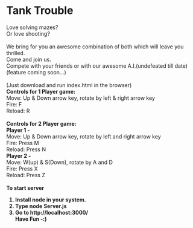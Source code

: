 # Tank Trouble

Love solving mazes?<br>
Or love shooting?<br><br>
We bring for you an awesome combination of both which will leave you thrilled.<br>
Come and join us.<br>
Compete with your friends or with our awesome A.I.(undefeated till date) (feature coming soon...)<br>
<br>
(Just download and run index.html in the browser)<br>
<B>Controls for 1 Player game:</B> <br>
Move: Up & Down arrow key, rotate by left & right arrow key<br>
Fire: F<br>
Reload: R<br>
<br>
<B>Controls for 2 Player game: </B><br>
<B>Player 1 - </B><br> 
Move: Up & Down arrow key, rotate by left and right arrow key<br>
Fire: Press M<br>
Reload: Press N<br>
<B>Player 2 - </B><br> 
Move: W(up) & S(Down), rotate by A and D<br>
Fire: Press X<br>
Reload: Press Z<br>
<br>
<B>To start server<B><br>
1) Install node in your system. <br>
2) Type node Server.js <br>
3) Go to http://localhost:3000/ <br> 
Have Fun -:)
